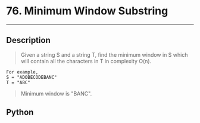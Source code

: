 # 76. Minimum Window Substring

---

## Description

> Given a string S and a string T, find the minimum window in S which will contain all the characters in T in complexity O(n).

```
For example,
S = "ADOBECODEBANC"
T = "ABC"
```

> Minimum window is "BANC".

## Python

```python

```
